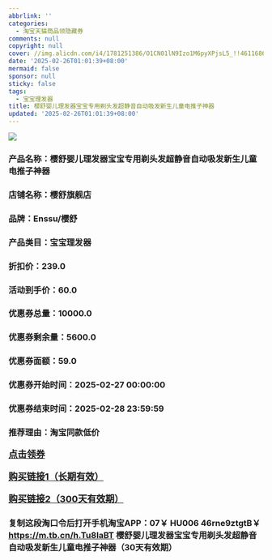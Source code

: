 ```yaml
---
abbrlink: ''
categories:
  - 淘宝天猫商品领隐藏券
comments: null
copyright: null
cover: //img.alicdn.com/i4/1781251386/O1CN01lN9Izo1M6pyXPjsL5_!!4611686018427387194-0-item_pic.jpg
date: '2025-02-26T01:01:39+08:00'
mermaid: false
sponsor: null
sticky: false
tags:
  - 宝宝理发器
title: 樱舒婴儿理发器宝宝专用剃头发超静音自动吸发新生儿童电推子神器
updated: '2025-02-26T01:01:39+08:00'
--- 
```


![](//img.alicdn.com/i4/1781251386/O1CN01lN9Izo1M6pyXPjsL5_!!4611686018427387194-0-item_pic.jpg)

### 产品名称：樱舒婴儿理发器宝宝专用剃头发超静音自动吸发新生儿童电推子神器
### 店铺名称：樱舒旗舰店
### 品牌：Enssu/樱舒
### 产品类目：宝宝理发器
### 折扣价：239.0
### 活动到手价：60.0
### 优惠券总量：10000.0
### 优惠券剩余量：5600.0
### 优惠券面额：59.0
### 优惠券开始时间：2025-02-27 00:00:00	
### 优惠券结束时间：2025-02-28 23:59:59	
### 推荐理由：淘宝同款低价

<p style="font-size: 18px; font-weight: bold;">
  <a href="这款商品太牛了！销售太火爆以至于没有设置" target="_blank">点击领券</a>
</p>
<p style="font-size: 18px; font-weight: bold;">
  <a href="https://s.click.taobao.com/t?e=m%3D2%26s%3DIbry6%2F9HxH9w4vFB6t2Z2ueEDrYVVa64K7Vc7tFgwiHjf2vlNIV67k2Uw6Vjz9mVwSB8%2FImevID3ID%2FV1RqsF4wnCJeELi4I%2FIEn%2BS1IjHAB0ghlTd7WlZVm%2FOAUUFw71qrpxiwMoCNxc1AtbZGVSwppfPtjO4BE%2FrpnFYBTI08LZMqoQW%2BfuKGzo1lVxIioKNltRVGVb3SJi2jg88X1P74wpb4VXihba%2FtsdXiljwJRobdFh%2FleH%2B5kTaSiQmuhjCYtYGASbzRUrFwjXfRKMUi461htOBTr99lrXEKEGJN3C%2B%2F8T8T4xsYMXU3NNCg%2F" target="_blank">购买链接1（长期有效）</a>
</p>
<p style="font-size: 18px; font-weight: bold;">
  <a href="https://s.click.taobao.com/BZVMRYs" target="_blank">购买链接2（300天有效期）</a>
</p>

### 复制这段淘口令后打开手机淘宝APP：07￥ HU006 46rne9ztgtB￥ https://m.tb.cn/h.Tu8IaBT  樱舒婴儿理发器宝宝专用剃头发超静音自动吸发新生儿童电推子神器（30天有效期）
